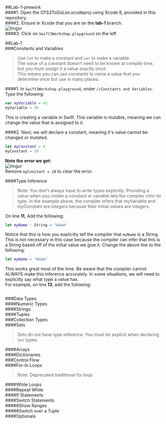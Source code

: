 ##Lab-1-prework  
####1. Open the CFS3ToDoList.xcodeproj using Xcode 8, provided in this repository.  
####2. Ensure in Xcode that you are on the **lab-1** branch.  
![Imgur](http://i.imgur.com/3hl3ne1.png)  
####3. Click on `Swift3Workshop.playground` on the left  

##Lab-1  
###Constants and Variables  
> Use `let` to make a constant and `var` to make a variable.  
The value of a constant doesn’t need to be known at compile time, but you must assign it a value exactly once.  
This means you can use constants to name a value that you determine once but use in many places.  



####1. In `Swift3Workshop.playground`, under `//Constants and Variables`. Type the following:  
```swift
var myVariable = 42
myVariable = 50
```  
This is creating a variable in Swift. This variable is mutable, meaning we can change the value that is assigned to it.  

####2. Next, we will declare a constant, meaning it's value cannot be changed or mutated.  
```swift
let myConstant = 4
myConstant = 10
```  

**Note the error we get:**  
![Imgur](http://i.imgur.com/wPWExau.png)  
Remove `myConstant = 10` to clear the error.  

####Type Inference  
> Note: You don’t always have to write types explicitly. Providing a value when you create a constant or variable lets the compiler infer its type. In the example above, the compiler infers that myVariable and myConstant are integers because their initial values are integers.  

On line **11**, Add the following:
```swift
let myName : String = "Adam"
```  
Notice that this is how you explicitly tell the compiler that `myName` is a String. This is not necessary in this case because the compiler can infer that this is a String based off of the initial value we give it. Change the above line to the following:  
```swift
let myName = "Adam"
```  

This works great most of the time. Be aware that the compiler cannot ALWAYS make this inference accurately. In some situations, we will need to explicitly say what type a value has.  
For example, on line **13**, add the following:  
```swift

```
###Data Types  
####Numeric Types  
####Strings  
####Tuples  
###Collection Types  
####Sets  
> Sets do not have type inference. You must be explicit when declaring `Set` types.  

####Arrays  
####Dictionaries  
###Control Flow  
####For-In Loops  
> Note: Deprecated traditional for loop.  

####While Loops  
####Repeat While  
####If Statements  
####Switch Statements  
#####Show Ranges  
#####Switch over a Tuple  
####Optionals  